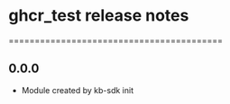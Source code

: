 # ghcr_test release notes
=========================================

0.0.0
-----
* Module created by kb-sdk init
